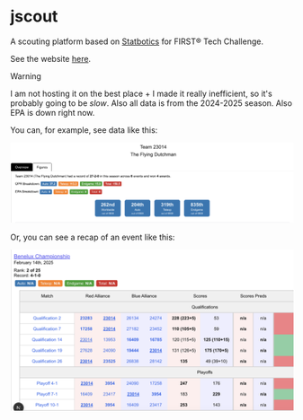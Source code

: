 # jscout

A scouting platform based on [Statbotics](https://www.statbotics.io/) for FIRST® Tech Challenge.

See the website [here](https://jscout.jaiden.hackclub.app/).

> [!WARNING]
> I am not hosting it on the best place + I made it really inefficient, so it's probably going to be *slow*. Also all data is from the 2024-2025 season. Also EPA is down right now.

You can, for example, see data like this:

![data](readme/team%20overview.png)

Or, you can see a recap of an event like this:

![data2](readme/match%20recap.png)


